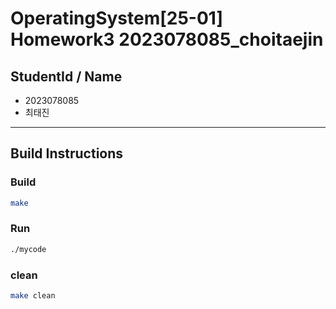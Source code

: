 # OperatingSystem[25-01] Homework3 2023078085_choitaejin

## StudentId / Name

- 2023078085
- 최태진

---

## Build Instructions

### Build

```bash
make
```

### Run

```bash
./mycode
```

### clean

```bash
make clean
```